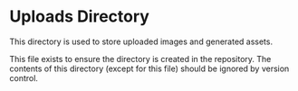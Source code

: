 # Uploads Directory

This directory is used to store uploaded images and generated assets.

This file exists to ensure the directory is created in the repository. The contents of this directory (except for this file) should be ignored by version control.
